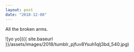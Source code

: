 ```yaml
---
layout: post
date: "2018-12-08"
---
```


All the broken arms.

![yo yo]({{ site.baseurl }}/assets/images/2018/tumblr_pjfuv8Ysuh1qlj3bd_540.jpg)
